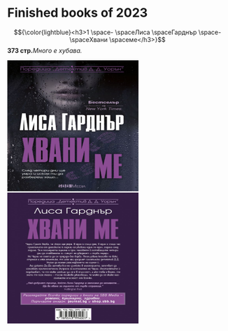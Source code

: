 <h1>Finished books of 2023</h1>
 
$${\color{lightblue}<h3>1 \space- \spaceЛиса \spaceГарднър \space- \spaceХвани \spaceме</h3>}$$ <strong>373 стр.</strong><em>Много е хубава.</em>

<img src='./img/LisaFront.jpg' width='300px' height='300px'> <img src='./img/LisaBack.jpg' width='300px' height='300px'>
